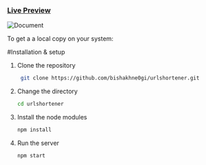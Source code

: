 ### [Live Preview]( https://url-shrinker22.herokuapp.com/)

![Document](https://user-images.githubusercontent.com/50258639/160298510-8cc86acf-026d-4198-b1f0-a51e04033ee4.png)


To get a a local copy on your system:

#Installation & setup

1. Clone the repository
  
    ```bash
     git clone https://github.com/bishakhne0gi/urlshortener.git
     ```
2. Change the directory
    ```bash
    cd urlshortener
    ```

2. Install the node modules

    ```bash
    npm install
    ```
3. Run the server

    ```bash
    npm start
    ```

